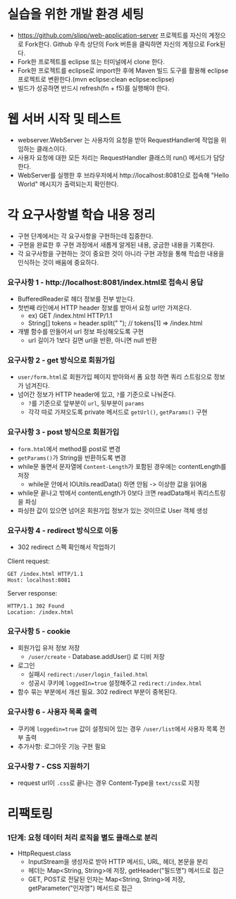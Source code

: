 # 실습을 위한 개발 환경 세팅

* https://github.com/slipp/web-application-server 프로젝트를 자신의 계정으로 Fork한다. Github 우측 상단의 Fork 버튼을 클릭하면 자신의 계정으로 Fork된다.
* Fork한 프로젝트를 eclipse 또는 터미널에서 clone 한다.
* Fork한 프로젝트를 eclipse로 import한 후에 Maven 빌드 도구를 활용해 eclipse 프로젝트로 변환한다.(mvn eclipse:clean eclipse:eclipse)
* 빌드가 성공하면 반드시 refresh(fn + f5)를 실행해야 한다.

# 웹 서버 시작 및 테스트

* webserver.WebServer 는 사용자의 요청을 받아 RequestHandler에 작업을 위임하는 클래스이다.
* 사용자 요청에 대한 모든 처리는 RequestHandler 클래스의 run() 메서드가 담당한다.
* WebServer를 실행한 후 브라우저에서 http://localhost:8081으로 접속해 "Hello World" 메시지가 출력되는지 확인한다.

# 각 요구사항별 학습 내용 정리

* 구현 단계에서는 각 요구사항을 구현하는데 집중한다.
* 구현을 완료한 후 구현 과정에서 새롭게 알게된 내용, 궁금한 내용을 기록한다.
* 각 요구사항을 구현하는 것이 중요한 것이 아니라 구현 과정을 통해 학습한 내용을 인식하는 것이 배움에 중요하다.

### 요구사항 1 - http://localhost:8081/index.html로 접속시 응답

* BufferedReader로 헤더 정보를 전부 받는다.
* 첫번째 라인에서 HTTP header 정보를 받아서 요청 url만 가져온다.
  * ex) GET /index.html HTTP/1.1
  * String[] tokens = header.split(" "); // tokens[1] => /index.html
* 개별 함수를 만들어서 url 정보 파싱해오도록 구현
  * url 길이가 1보다 길면 url을 반환, 아니면 null 반환

### 요구사항 2 - get 방식으로 회원가입

* `user/form.html`로 회원가입 페이지 받아와서 폼 요청 하면 쿼리 스트링으로 정보가 넘겨진다.
* 넘어간 정보가 HTTP header에 있고, `?`를 기준으로 나눠준다.
  * `?`를 기준으로 앞부분이 `url`, 뒷부분이 `params`
  * 각각 따로 가져오도록 private 메서드로 `getUrl()`, `getParams()` 구현

### 요구사항 3 - post 방식으로 회원가입

* `form.html`에서 method를 post로 변경
* `getParams()`가 String을 반환하도록 변경
* while문 돌면서 문자열에 `Content-Length`가 포함된 경우에는 contentLength를 저장
  * while문 안에서 IOUtils.readData() 하면 안됨 -> 이상한 값을 읽어옴
* while문 끝나고 밖에서 contentLength가 0보다 크면 readData해서 쿼리스트링을 파싱
* 파싱한 값이 있으면 넘어온 회원가입 정보가 있는 것이므로 User 객체 생성

### 요구사항 4 - redirect 방식으로 이동

* 302 redirect 스펙 확인해서 작업하기

Client request:
```
GET /index.html HTTP/1.1
Host: localhost:8081
```

Server response:
```
HTTP/1.1 302 Found
Location: /index.html
```

### 요구사항 5 - cookie

* 회원가입 유저 정보 저장
  * `/user/create` - Database.addUser() 로 디비 저장
* 로그인
  * 실패시 `redirect:/user/login_failed.html`
  * 성공시 쿠키에 `loggedIn=true` 설정해주고 `redirect:/index.html`
* 함수 묶는 부분에서 개선 필요. 302 redirect 부분이 중복된다.

### 요구사항 6 - 사용자 목록 출력

* 쿠키에 `loggedin=true` 값이 설정되어 있는 경우 `/user/list`에서 사용자 목록 전부 출력
* 추가사항: 로그아웃 기능 구현 필요

### 요구사항 7 - CSS 지원하기

* request url이 `.css`로 끝나는 경우 Content-Type을 `text/css`로 지정

# 리팩토링

### 1단계: 요청 데이터 처리 로직을 별도 클래스로 분리

- HttpRequest.class
  - InputStream을 생성자로 받아 HTTP 메서드, URL, 헤더, 본문을 분리
  - 헤더는 Map<String, String>에 저장, getHeader("필드명") 메서드로 접근
  - GET, POST로 전달된 인자는 Map<String, String>에 저장, getParameter("인자명") 메서드로 접근